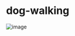 # dog-walking
![image](https://github.com/SeyunChung/dog-walking/assets/119281933/b9e870a7-dbb5-4c17-a8dc-f50e2ef86127)
